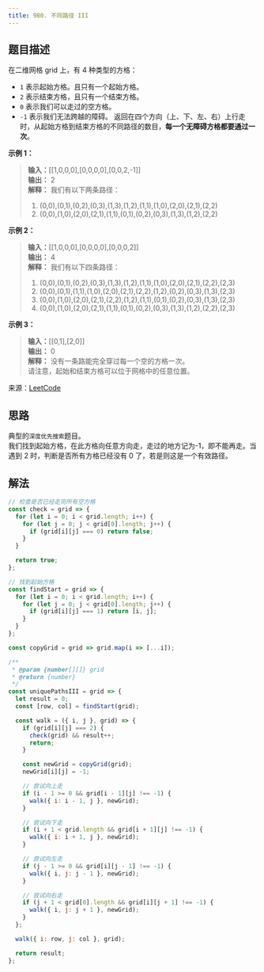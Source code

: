 ```yaml
---
title: 980. 不同路径 III
---
```


## 题目描述

在二维网格 grid 上，有 4 种类型的方格：

- `1` 表示起始方格。且只有一个起始方格。
- `2` 表示结束方格，且只有一个结束方格。
- `0` 表示我们可以走过的空方格。
- `-1` 表示我们无法跨越的障碍。
  返回在四个方向（上、下、左、右）上行走时，从起始方格到结束方格的不同路径的数目，**每一个无障碍方格都要通过一次**。

**示例 1：**

> **输入：**[[1,0,0,0],[0,0,0,0],[0,0,2,-1]]  
> **输出：** 2  
> **解释：** 我们有以下两条路径：
>
> 1.  (0,0),(0,1),(0,2),(0,3),(1,3),(1,2),(1,1),(1,0),(2,0),(2,1),(2,2)
> 2.  (0,0),(1,0),(2,0),(2,1),(1,1),(0,1),(0,2),(0,3),(1,3),(1,2),(2,2)

**示例 2：**

> **输入：**[[1,0,0,0],[0,0,0,0],[0,0,0,2]]  
> **输出：** 4  
> **解释：** 我们有以下四条路径：
>
> 1. (0,0),(0,1),(0,2),(0,3),(1,3),(1,2),(1,1),(1,0),(2,0),(2,1),(2,2),(2,3)
> 2. (0,0),(0,1),(1,1),(1,0),(2,0),(2,1),(2,2),(1,2),(0,2),(0,3),(1,3),(2,3)
> 3. (0,0),(1,0),(2,0),(2,1),(2,2),(1,2),(1,1),(0,1),(0,2),(0,3),(1,3),(2,3)
> 4. (0,0),(1,0),(2,0),(2,1),(1,1),(0,1),(0,2),(0,3),(1,3),(1,2),(2,2),(2,3)

**示例 3：**

> **输入：**[[0,1],[2,0]]  
> **输出：** 0  
> **解释：** 没有一条路能完全穿过每一个空的方格一次。  
> 请注意，起始和结束方格可以位于网格中的任意位置。

来源：[LeetCode](https://leetcode-cn.com/problems/unique-paths-iii)

## 思路

典型的`深度优先搜索`题目。  
我们找到起始方格，在此方格向任意方向走，走过的地方记为-1，即不能再走。当遇到 2 时，判断是否所有方格已经没有 0 了，若是则这是一个有效路径。

## 解法

```js
// 检查是否已经走完所有空方格
const check = grid => {
  for (let i = 0; i < grid.length; i++) {
    for (let j = 0; j < grid[0].length; j++) {
      if (grid[i][j] === 0) return false;
    }
  }

  return true;
};

// 找到起始方格
const findStart = grid => {
  for (let i = 0; i < grid.length; i++) {
    for (let j = 0; j < grid[0].length; j++) {
      if (grid[i][j] === 1) return [i, j];
    }
  }
};

const copyGrid = grid => grid.map(i => [...i]);

/**
 * @param {number[][]} grid
 * @return {number}
 */
const uniquePathsIII = grid => {
  let result = 0;
  const [row, col] = findStart(grid);

  const walk = ({ i, j }, grid) => {
    if (grid[i][j] === 2) {
      check(grid) && result++;
      return;
    }

    const newGrid = copyGrid(grid);
    newGrid[i][j] = -1;

    // 尝试向上走
    if (i - 1 >= 0 && grid[i - 1][j] !== -1) {
      walk({ i: i - 1, j }, newGrid);
    }

    // 尝试向下走
    if (i + 1 < grid.length && grid[i + 1][j] !== -1) {
      walk({ i: i + 1, j }, newGrid);
    }

    // 尝试向左走
    if (j - 1 >= 0 && grid[i][j - 1] !== -1) {
      walk({ i, j: j - 1 }, newGrid);
    }

    // 尝试向右走
    if (j + 1 < grid[0].length && grid[i][j + 1] !== -1) {
      walk({ i, j: j + 1 }, newGrid);
    }
  };

  walk({ i: row, j: col }, grid);

  return result;
};
```
